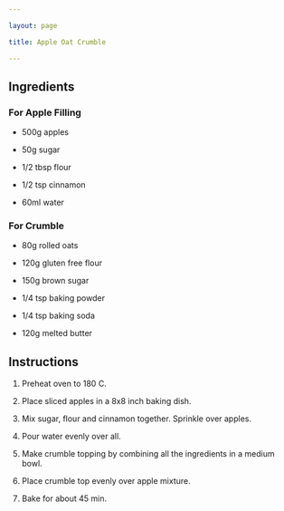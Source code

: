 ```yaml
---

layout: page

title: Apple Oat Crumble

---
```


## Ingredients

### For Apple Filling

* 500g apples

* 50g sugar

* 1/2 tbsp flour

* 1/2 tsp cinnamon

* 60ml water

### For Crumble

* 80g rolled oats

* 120g gluten free flour

* 150g brown sugar

* 1/4 tsp baking powder

* 1/4 tsp baking soda

* 120g melted butter

## Instructions

1. Preheat oven to 180 C.

2. Place sliced apples in a 8x8 inch baking dish.

3. Mix sugar, flour and cinnamon together. Sprinkle over apples.

4. Pour water evenly over all.

5. Make crumble topping by combining all the ingredients in a medium bowl.

6. Place crumble top evenly over apple mixture.

7. Bake for about 45 min.
